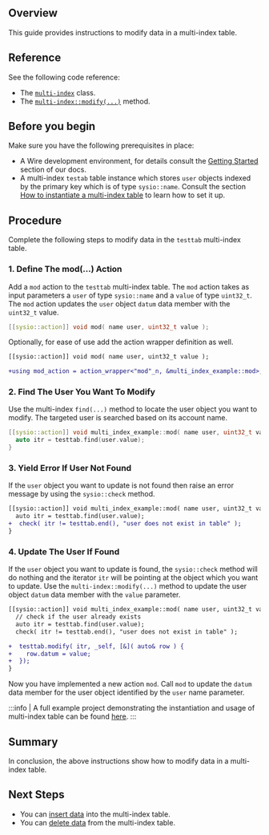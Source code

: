 <!-- ---
content_title: How to modify data in a multi-index table
--- -->

## Overview

This guide provides instructions to modify data in a multi-index table.

## Reference

See the following code reference:

* The [`multi-index`](http://example/com) class.
* The [`multi-index::modify(...)`](http://example/com) method.

## Before you begin

Make sure you have the following prerequisites in place:

* A Wire development environment, for details consult the [Getting Started](https://docs.wire.network/docs/getting-started/getting-started-intro) section of our docs.
* A multi-index `testab` table instance which stores `user` objects indexed by the primary key which is of type `sysio::name`. Consult the section [How to instantiate a multi-index table](./how-to-instantiate-a-multi-index-table) to learn how to set it up.

## Procedure

Complete the following steps to modify data in the `testtab` multi-index table.

### 1. Define The mod(...) Action

Add a `mod` action to the `testtab` multi-index table. The `mod` action takes as input parameters a `user` of type `sysio::name` and a `value` of type `uint32_t`. The `mod` action updates the `user` object `datum` data member with the `uint32_t` value.

```cpp
[[sysio::action]] void mod( name user, uint32_t value );
```

Optionally, for ease of use add the action wrapper definition as well.

```diff
[[sysio::action]] void mod( name user, uint32_t value );

+using mod_action = action_wrapper<"mod"_n, &multi_index_example::mod>;
```

### 2. Find The User You Want To Modify

Use the multi-index `find(...)` method to locate the user object you want to modify. The targeted user is searched based on its account name.

```cpp
[[sysio::action]] void multi_index_example::mod( name user, uint32_t value ) {
  auto itr = testtab.find(user.value);
}
```

### 3. Yield Error If User Not Found

If the `user` object you want to update is not found then raise an error message by using the `sysio::check` method.

```diff
[[sysio::action]] void multi_index_example::mod( name user, uint32_t value ) {
  auto itr = testtab.find(user.value);
+  check( itr != testtab.end(), "user does not exist in table" );
}
```

### 4. Update The User If Found

<!-- TODO add references to classes -->
If the `user` object you want to update is found, the `sysio::check` method will do nothing and the iterator `itr` will be pointing at the object which you want to update. Use the `multi-index::modify(...)` method to update the user object `datum` data member with the `value` parameter.

```diff
[[sysio::action]] void multi_index_example::mod( name user, uint32_t value ) {
  // check if the user already exists
  auto itr = testtab.find(user.value);
  check( itr != testtab.end(), "user does not exist in table" );

+  testtab.modify( itr, _self, [&]( auto& row ) {
+    row.datum = value;
+  });
}
```

Now you have implemented a new action `mod`. Call `mod` to update the `datum` data member for the user object identified by the `user` name parameter.

:::info
| A full example project demonstrating the instantiation and usage of multi-index table can be found [here](https://github.com/Wire-Network/cdt/blob/main/examples/multi_index_example).
:::

## Summary

In conclusion, the above instructions show how to modify data in a multi-index table.

## Next Steps

* You can [insert data](./how-to-insert-data-into-a-multi-index-table) into the multi-index table.
* You can [delete data](./how-to-delete-data-from-a-multi-index-table) from the multi-index table.
